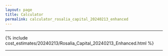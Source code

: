```yaml
---
layout: page
title: Calculator
permalink: calculator_rosalia_capital_20240213_enhanced
---
```


___

{% include cost_estimates/20240213/Rosalia_Capital_20240213_Enhanced.html %}

___


